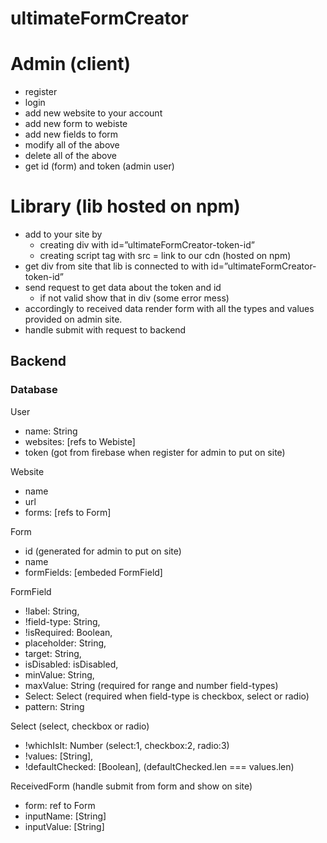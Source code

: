 # ultimateFormCreator


# Admin (client)
- register
- login
- add new website to your account
- add new form to webiste
- add new fields to form
- modify all of the above
- delete all of the above
- get id (form) and token (admin user) 

# Library (lib hosted on npm)
- add to your site by
    - creating div with id=”ultimateFormCreator-token-id” 
    - creating script tag with src = link to our cdn (hosted on npm)
- get div from site that lib is connected to with id=”ultimateFormCreator-token-id”
- send request to get data about the token and id 
    - if not valid show that in div (some error mess)
- accordingly to received data render form with all the types and values provided
   on admin site.
- handle submit with request to backend

## Backend

### Database

User

- name: String
- websites: [refs to Webiste]
- token (got from firebase when register for admin to put on site)

Website

- name
- url
- forms: [refs to Form]

Form

- id (generated for admin to put on site)
- name
- formFields: [embeded FormField]

FormField

- !label: String,
- !field-type: String,
- !isRequired: Boolean,
- placeholder: String,
- target: String,
- isDisabled: isDisabled,
- minValue: String,
- maxValue: String (required for range and number field-types)
- Select: Select (required when field-type is checkbox, select or radio)
- pattern: String

Select (select, checkbox or radio)

- !whichIsIt: Number (select:1, checkbox:2, radio:3)
- !values: [String],
- !defaultChecked: [Boolean], (defaultChecked.len === values.len)

ReceivedForm (handle submit from form and show on site)

- form: ref to Form
- inputName: [String]
- inputValue: [String]
